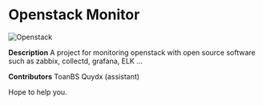 # Openstack Monitor 
![Openstack](https://blog.rackspace.com/wp-content/uploads/2017/08/OpenStack-Logo-Horizontal.png)

**Description**
A project for monitoring openstack with open source software such as zabbix, collectd, grafana, ELK ...

**Contributors**
ToanBS
Quydx (assistant)

Hope to help you.